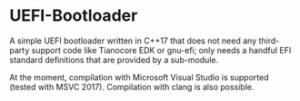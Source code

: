 # UEFI-Bootloader
A simple UEFI bootloader written in C++17 that does not need any third-party support code like Tianocore EDK or gnu-efi; only needs a handful EFI standard definitions that are provided by a sub-module.


At the moment, compilation with Microsoft Visual Studio is supported (tested with MSVC 2017). Compilation with clang is also possible.